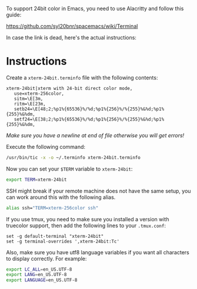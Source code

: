 To support 24bit color in Emacs, you need to use Alacritty and follow this guide:

https://github.com/syl20bnr/spacemacs/wiki/Terminal

In case the link is dead, here's the actual instructions:

# Instructions

Create a `xterm-24bit.terminfo` file with the following contents:
```terminfo
xterm-24bit|xterm with 24-bit direct color mode,
   use=xterm-256color,
   sitm=\E[3m,
   ritm=\E[23m,
   setb24=\E[48;2;%p1%{65536}%/%d;%p1%{256}%/%{255}%&%d;%p1%{255}%&%dm,
   setf24=\E[38;2;%p1%{65536}%/%d;%p1%{256}%/%{255}%&%d;%p1%{255}%&%dm,

```
*Make sure you have a newline at end of file otherwise you will get errors!*

Execute the following command:
```bash
/usr/bin/tic -x -o ~/.terminfo xterm-24bit.terminfo
```

Now you can set your `$TERM` variable to `xterm-24bit`:
```bash
export TERM=xterm-24bit
```

SSH might break if your remote machine does not have the same setup, you can work around this with the following alias.
```bash
alias ssh="TERM=xterm-256color ssh"
```

If you use tmux, you need to make sure you installed a version with truecolor support, then add the following lines to your `.tmux.conf`:
```tmux
set -g default-terminal "xterm-24bit"
set -g terminal-overrides ',xterm-24bit:Tc'
```

Also, make sure you have utf8 language variables if you want all characters to display correctly. For example:
```bash
export LC_ALL=en_US.UTF-8
export LANG=en_US.UTF-8
export LANGUAGE=en_US.UTF-8
```
